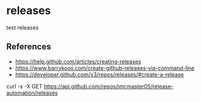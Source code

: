 # releases
test releases

## References

- https://help.github.com/articles/creating-releases
- https://www.barrykooij.com/create-github-releases-via-command-line
- https://developer.github.com/v3/repos/releases/#create-a-release

curl -s -X GET https://api.github.com/repos/jmcmaster05/release-automation/releases
